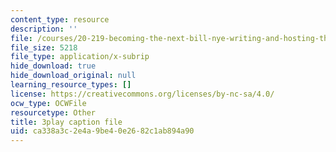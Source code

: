 ```yaml
---
content_type: resource
description: ''
file: /courses/20-219-becoming-the-next-bill-nye-writing-and-hosting-the-educational-show-january-iap-2015/ca338a3c2e4a9be40e2682c1ab894a90_bhGIdWQqUYw.srt
file_size: 5218
file_type: application/x-subrip
hide_download: true
hide_download_original: null
learning_resource_types: []
license: https://creativecommons.org/licenses/by-nc-sa/4.0/
ocw_type: OCWFile
resourcetype: Other
title: 3play caption file
uid: ca338a3c-2e4a-9be4-0e26-82c1ab894a90
---
```

